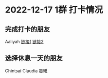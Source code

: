 # 2022-12-17 1群 打卡情况
## 完成打卡的朋友
Aaliyah [链接1](http://mmbiz.qpic.cn/mmbiz_jpg/aBaDwGIjEcHvHQFJpGrmiaFYoib6HzYWcVnWia2Sf4JAABQzicgpnomWB5Ix7DvuKC5booGibVhEVAbuNx4oxdKyoqQ/0) [链接2](http://mmbiz.qpic.cn/mmbiz_jpg/aBaDwGIjEcHvHQFJpGrmiaFYoib6HzYWcVnibeuwABvZBfyPEnXNCP0cuP703eCS59Aicty51K8m6s04aOib7ly6Jbg/0) <br>
## 选择休息一天的朋友
Chintsai
Claudia
晨曦

